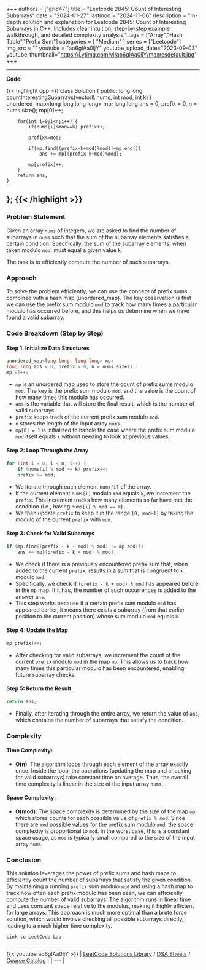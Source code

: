 
+++
authors = ["grid47"]
title = "Leetcode 2845: Count of Interesting Subarrays"
date = "2024-01-27"
lastmod = "2024-11-06"
description = "In-depth solution and explanation for Leetcode 2845: Count of Interesting Subarrays in C++. Includes clear intuition, step-by-step example walkthrough, and detailed complexity analysis."
tags = ["Array","Hash Table","Prefix Sum"]
categories = [
    "Medium"
]
series = ["Leetcode"]
img_src = ""
youtube = "ao6glAa0ljY"
youtube_upload_date="2023-09-03"
youtube_thumbnail="https://i.ytimg.com/vi/ao6glAa0ljY/maxresdefault.jpg"
+++



---
**Code:**

{{< highlight cpp >}}
    class Solution {
public:
    long long countInterestingSubarrays(vector<int>& nums, int mod, int k) {        
        unordered_map<long long,long long> mp;
        long long ans = 0, prefix = 0, n = nums.size();
        mp[0]++;

        for(int i=0;i<n;i++) {
            if(nums[i]%mod==k) prefix++;

            prefix%=mod;

            if(mp.find((prefix-k+mod)%mod)!=mp.end()) 
                ans += mp[(prefix-k+mod)%mod];

            mp[prefix]++;
        }
        return ans;
    }
};
{{< /highlight >}}
---

### Problem Statement

Given an array `nums` of integers, we are asked to find the number of subarrays in `nums` such that the sum of the subarray elements satisfies a certain condition. Specifically, the sum of the subarray elements, when taken modulo `mod`, must equal a given value `k`.

The task is to efficiently compute the number of such subarrays.

### Approach

To solve the problem efficiently, we can use the concept of prefix sums combined with a hash map (unordered_map). The key observation is that we can use the prefix sum modulo `mod` to track how many times a particular modulo has occurred before, and this helps us determine when we have found a valid subarray.

### Code Breakdown (Step by Step)

#### Step 1: Initialize Data Structures
```cpp
unordered_map<long long, long long> mp;
long long ans = 0, prefix = 0, n = nums.size();
mp[0]++;
```
- `mp` is an unordered map used to store the count of prefix sums modulo `mod`. The key is the prefix sum modulo `mod`, and the value is the count of how many times this modulo has occurred.
- `ans` is the variable that will store the final result, which is the number of valid subarrays.
- `prefix` keeps track of the current prefix sum modulo `mod`.
- `n` stores the length of the input array `nums`.
- `mp[0] = 1` is initialized to handle the case where the prefix sum modulo `mod` itself equals `k` without needing to look at previous values.

#### Step 2: Loop Through the Array
```cpp
for (int i = 0; i < n; i++) {
    if (nums[i] % mod == k) prefix++;
    prefix %= mod;
```
- We iterate through each element `nums[i]` of the array.
- If the current element `nums[i]` modulo `mod` equals `k`, we increment the `prefix`. This increment tracks how many elements so far have met the condition (i.e., having `nums[i] % mod == k`).
- We then update `prefix` to keep it in the range `[0, mod-1]` by taking the modulo of the current `prefix` with `mod`.

#### Step 3: Check for Valid Subarrays
```cpp
if (mp.find((prefix - k + mod) % mod) != mp.end())
    ans += mp[(prefix - k + mod) % mod];
```
- We check if there is a previously encountered prefix sum that, when added to the current `prefix`, results in a sum that is congruent to `k` modulo `mod`.
- Specifically, we check if `(prefix - k + mod) % mod` has appeared before in the `mp` map. If it has, the number of such occurrences is added to the answer `ans`.
- This step works because if a certain prefix sum modulo `mod` has appeared earlier, it means there exists a subarray (from that earlier position to the current position) whose sum modulo `mod` equals `k`.

#### Step 4: Update the Map
```cpp
mp[prefix]++;
```
- After checking for valid subarrays, we increment the count of the current `prefix` modulo `mod` in the map `mp`. This allows us to track how many times this particular modulo has been encountered, enabling future subarray checks.

#### Step 5: Return the Result
```cpp
return ans;
```
- Finally, after iterating through the entire array, we return the value of `ans`, which contains the number of subarrays that satisfy the condition.

### Complexity

#### Time Complexity:
- **O(n)**: The algorithm loops through each element of the array exactly once. Inside the loop, the operations (updating the map and checking for valid subarrays) take constant time on average. Thus, the overall time complexity is linear in the size of the input array `nums`.

#### Space Complexity:
- **O(mod)**: The space complexity is determined by the size of the map `mp`, which stores counts for each possible value of `prefix % mod`. Since there are `mod` possible values for the prefix sum modulo `mod`, the space complexity is proportional to `mod`. In the worst case, this is a constant space usage, as `mod` is typically small compared to the size of the input array `nums`.

### Conclusion

This solution leverages the power of prefix sums and hash maps to efficiently count the number of subarrays that satisfy the given condition. By maintaining a running `prefix` sum modulo `mod` and using a hash map to track how often each prefix modulo has been seen, we can efficiently compute the number of valid subarrays. The algorithm runs in linear time and uses constant space relative to the modulus, making it highly efficient for large arrays. This approach is much more optimal than a brute force solution, which would involve checking all possible subarrays directly, leading to a much higher time complexity.

[`Link to LeetCode Lab`](https://leetcode.com/problems/count-of-interesting-subarrays/description/)

---
{{< youtube ao6glAa0ljY >}}
| [LeetCode Solutions Library](https://grid47.xyz/leetcode/) / [DSA Sheets](https://grid47.xyz/sheets/) / [Course Catalog](https://grid47.xyz/courses/) |
| --- |
